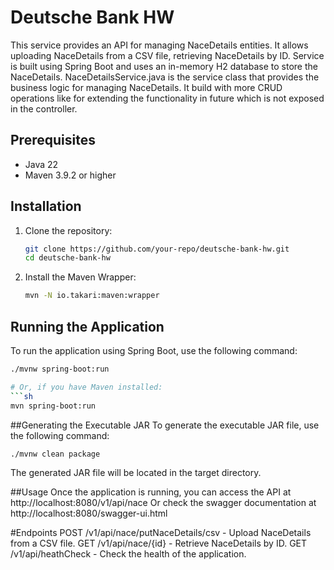 # Deutsche Bank HW

This service provides an API for managing NaceDetails entities. It allows uploading NaceDetails from a CSV file, retrieving NaceDetails by ID.
Service is built using Spring Boot and uses an in-memory H2 database to store the NaceDetails.
NaceDetailsService.java is the service class that provides the business logic for managing NaceDetails. It build with more
CRUD operations like for extending the functionality in future which is not exposed in the controller.

## Prerequisites

- Java 22
- Maven 3.9.2 or higher

## Installation

1. Clone the repository:
    ```sh
    git clone https://github.com/your-repo/deutsche-bank-hw.git
    cd deutsche-bank-hw
    ```

2. Install the Maven Wrapper:
    ```sh
    mvn -N io.takari:maven:wrapper
    ```

## Running the Application

To run the application using Spring Boot, use the following command:
```sh
./mvnw spring-boot:run

# Or, if you have Maven installed:
```sh
mvn spring-boot:run
```
##Generating the Executable JAR
To generate the executable JAR file, use the following command:
```sh
./mvnw clean package
```
The generated JAR file will be located in the target directory.

##Usage
Once the application is running, you can access the API at http://localhost:8080/v1/api/nace
Or check the swagger documentation at http://localhost:8080/swagger-ui.html

#Endpoints
POST /v1/api/nace/putNaceDetails/csv - Upload NaceDetails from a CSV file.
GET /v1/api/nace/{id} - Retrieve NaceDetails by ID.
GET /v1/api/heathCheck - Check the health of the application.
